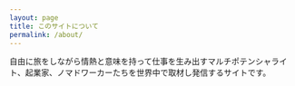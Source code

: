 ```yaml
---
layout: page
title: このサイトについて
permalink: /about/
---
```



自由に旅をしながら情熱と意味を持って仕事を生み出すマルチポテンシャライト、起業家、ノマドワーカーたちを世界中で取材し発信するサイトです。
